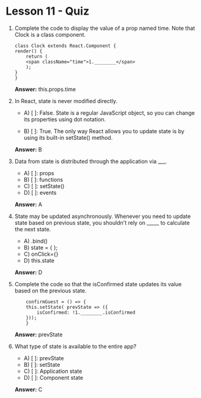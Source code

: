 # Lesson 11 - Quiz

1. Complete the code to display the value of a prop named time. Note that Clock is a class component.

    ```
    class Clock extends React.Component {
    render() {
        return (
        <span className="time">1.________</span>
        );
    }
    }
    ```

    **Answer:** this.props.time


2. In React, state is never modified directly.
    - A) [ ]: False. State is a regular JavaScript object, so you can change its properties using dot notation.

    - B) [ ]: True. The only way React allows you to update state is by using its built-in setState() method.

    **Answer:** B


3. Data from state is distributed through the application via ___.

    - A) [ ]: props
    - B) [ ]: functions
    - C) [ ]: setState()
    - D) [ ]: events

    **Answer:** A


4. State may be updated asynchronously. Whenever you need to update state based on previous state, you shouldn't rely on _____ to calculate the next state.

    - A) .bind()
    - B) state = { };
    - C) onClick={}
    - D) this.state

    **Answer:** D

5. Complete the code so that the isConfirmed state updates its value based on the previous state.

    ```
        confirmGuest = () => {
        this.setState( prevState => ({
            isConfirmed: !1.________.isConfirmed
        }));
        }
    ```
    **Answer:** prevState

6. What type of state is available to the entire app?
    - A) [ ]: prevState
    - B) [ ]: setState
    - C) [ ]: Application state
    - D) [ ]: Component state

    **Answer:** C
